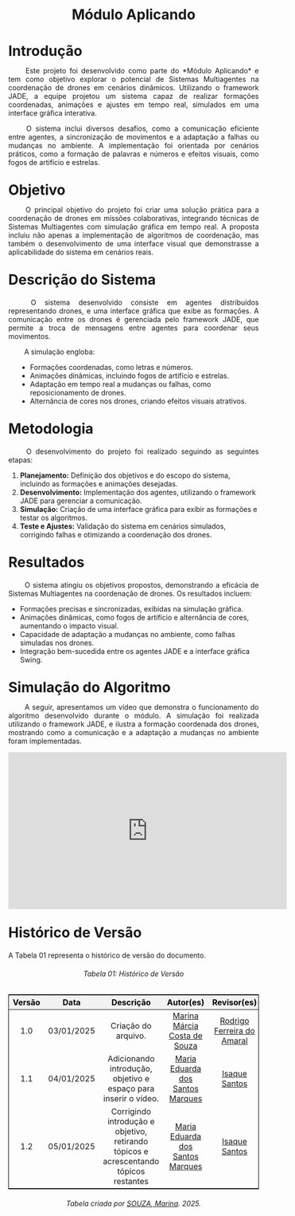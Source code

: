 <!DOCTYPE html>
<html lang="pt-br">
<head>
  <meta charset="UTF-8">
  <meta name="viewport" content="width=device-width, initial-scale=1.0">
  <title>Módulo Aplicando</title>
  <style>
    /* Estilo geral para as tabelas */
    table {
      margin-left: auto;
      margin-right: auto;
      border-collapse: collapse;
      width: 100%;
      max-width: 1200px;
      text-align: center;
      border: 1px solid black;
      font-size: 16px;
      margin-bottom: 20px;
    }

    th, td {
      padding: 8px;
      border: 1px solid black;
    }

    thead th {
      background-color: #f2f2f2;
      color: #000; /* Cor padrão para modo claro */
    }

    /* Alteração para o modo escuro */
    @media (prefers-color-scheme: dark) {
      .tabela-resultados thead th {
        color: #888; /* Cor cinza apenas para os títulos no modo escuro */
      }
    }

    /* Espaçamento adicional para textos abaixo das tabelas */
    .section-text {
      margin-top: 20px;
    }

    /* Estilo para o vídeo */
    .video-container {
      text-align: center;
      margin-top: 30px;
    }
  </style>
</head>
<body>
  <h1 align="center"><strong>Módulo Aplicando</strong></h1>

   <h1 style="font-weight: bold; margin-bottom: 10px;">Introdução</h1>
  <p align="justify">
    &emsp;&emsp; Este projeto foi desenvolvido como parte do *Módulo Aplicando* e tem como objetivo explorar o potencial de Sistemas Multiagentes na coordenação de drones em cenários dinâmicos. Utilizando o framework JADE, a equipe projetou um sistema capaz de realizar formações coordenadas, animações e ajustes em tempo real, simulados em uma interface gráfica interativa.
  </p>
  <p align="justify">
    &emsp;&emsp; O sistema inclui diversos desafios, como a comunicação eficiente entre agentes, a sincronização de movimentos e a adaptação a falhas ou mudanças no ambiente. A implementação foi orientada por cenários práticos, como a formação de palavras e números e efeitos visuais, como fogos de artifício e estrelas.
  </p>

  <h1 style="font-weight: bold; margin-top: 30px; margin-bottom: 10px;">Objetivo</h1>
  <p align="justify">
    &emsp;&emsp; O principal objetivo do projeto foi criar uma solução prática para a coordenação de drones em missões colaborativas, integrando técnicas de Sistemas Multiagentes com simulação gráfica em tempo real. A proposta incluiu não apenas a implementação de algoritmos de coordenação, mas também o desenvolvimento de uma interface visual que demonstrasse a aplicabilidade do sistema em cenários reais.
  </p>

  <h1 style="font-weight: bold; margin-top: 30px; margin-bottom: 20px;">Descrição do Sistema</h1>
  <p align="justify">
    &emsp;&emsp; O sistema desenvolvido consiste em agentes distribuídos representando drones, e uma interface gráfica que exibe as formações. A comunicação entre os drones é gerenciada pelo framework JADE, que permite a troca de mensagens entre agentes para coordenar seus movimentos.
  </p>
  <p align="justify">
    &emsp;&emsp; A simulação engloba:
  </p>
  <ul style="margin-left: 20px;">
    <li>Formações coordenadas, como letras e números.</li>
    <li>Animações dinâmicas, incluindo fogos de artifício e estrelas.</li>
    <li>Adaptação em tempo real a mudanças ou falhas, como reposicionamento de drones.</li>
    <li>Alternância de cores nos drones, criando efeitos visuais atrativos.</li>
  </ul>

  <h1 style="font-weight: bold; margin-top: 30px; margin-bottom: 20px;">Metodologia</h1>
    <p align="justify">
      &emsp;&emsp; O desenvolvimento do projeto foi realizado seguindo as seguintes etapas:
    </p>
    <ol>
      <li><strong>Planejamento:</strong> Definição dos objetivos e do escopo do sistema, incluindo as formações e animações desejadas.</li>
      <li><strong>Desenvolvimento:</strong> Implementação dos agentes, utilizando o framework JADE para gerenciar a comunicação.</li>
      <li><strong>Simulação:</strong> Criação de uma interface gráfica para exibir as formações e testar os algoritmos.</li>
      <li><strong>Teste e Ajustes:</strong> Validação do sistema em cenários simulados, corrigindo falhas e otimizando a coordenação dos drones.</li>
    </ol>
  </div>

  <h1 style="font-weight: bold; margin-top: 30px; margin-bottom: 20px;">Resultados</h1>
    <p align="justify">
      &emsp;&emsp; O sistema atingiu os objetivos propostos, demonstrando a eficácia de Sistemas Multiagentes na coordenação de drones. Os resultados incluem:
    </p>
    <ul>
      <li>Formações precisas e sincronizadas, exibidas na simulação gráfica.</li>
      <li>Animações dinâmicas, como fogos de artifício e alternância de cores, aumentando o impacto visual.</li>
      <li>Capacidade de adaptação a mudanças no ambiente, como falhas simuladas nos drones.</li>
      <li>Integração bem-sucedida entre os agentes JADE e a interface gráfica Swing.</li>
    </ul>
  </div>

  <h1 style="font-weight: bold; margin-top: 30px; margin-bottom: 10px;">Simulação do Algoritmo</h1>
  <p align="justify">
    &emsp;&emsp; A seguir, apresentamos um vídeo que demonstra o funcionamento do algoritmo desenvolvido durante o módulo. A simulação foi realizada utilizando o framework JADE, e ilustra a formação coordenada dos drones, mostrando como a comunicação e a adaptação a mudanças no ambiente foram implementadas.
  </p>
  <div style="text-align: center;">
    <iframe width="560" height="315" src="https://youtu.be/NDC42u8LhFw" 
            title="YouTube video player" frameborder="0" 
            allow="accelerometer; autoplay; clipboard-write; encrypted-media; gyroscope; picture-in-picture; web-share" 
            referrerpolicy="strict-origin-when-cross-origin" allowfullscreen>
    </iframe>
  </div>
    
  <h1 style="font-weight: bold; margin-top: 30px; margin-bottom: 10px;">Histórico de Versão</h1>
  <p align="justify" class="section-text">
    A Tabela 01 representa o histórico de versão do documento.
  </p>

  <h6 align="center">Tabela 01: Histórico de Versão</h6>
  <div style="text-align: center;">
    <table>
      <thead>
        <tr>
          <th>Versão</th>
          <th>Data</th>
          <th>Descrição</th>
          <th>Autor(es)</th>
          <th>Revisor(es)</th>
        </tr>
      </thead>
      <tbody>
        <tr>
          <td>1.0</td>
          <td>03/01/2025</td>
          <td>Criação do arquivo.</td>
          <td><a href="https://github.com/The-Boss-Nina" target="_blank">Marina Márcia Costa de Souza</a></td>
          <td><a href="https://github.com/rodrigoFAmaral" target="_blank">Rodrigo Ferreira do Amaral</a></td>
        </tr>
        <tr>
          <td>1.1</td>
          <td>04/01/2025</td>
          <td>Adicionando introdução, objetivo e espaço para inserir o vídeo.</td>
           <td><a href="https://github.com/EduardaSMarques" target="_blank">Maria Eduarda dos Santos Marques</a></td>
           <td><a href="https://github.com/IsaqueSH" target="_blank">Isaque Santos</a></td>
        </tr>
        <tr>
          <td>1.2</td>
          <td>05/01/2025</td>
          <td> Corrigindo introdução e objetivo, retirando tópicos e acrescentando tópicos restantes</td>
           <td><a href="https://github.com/EduardaSMarques" target="_blank">Maria Eduarda dos Santos Marques</a></td>
           <td><a href="https://github.com/IsaqueSH" target="_blank">Isaque Santos</a></td>
        </tr>
      </tbody>
    </table>
    <p style="margin-top: 10px; text-align: center;">
      <em>Tabela criada por <a href="https://github.com/The-Boss-Nina" target="_blank">SOUZA, Marina</a>. 2025.</em>
    </p>
  </div>
</body>
</html>

